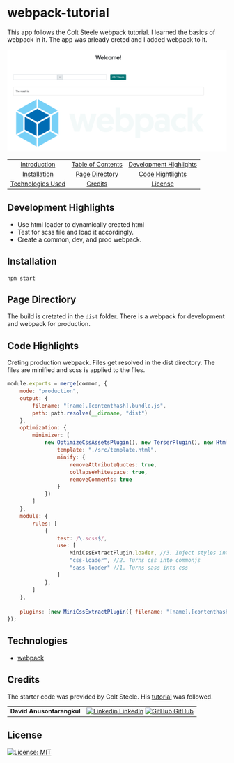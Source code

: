# webpack-tutorial

This app follows the Colt Steele webpack tutorial. I learned the basics of webpack in it. The app was arleady creted and I added webpack to it.

![screenshot](./screenshot.png)

|                                         |                                         |                                                   |
| :-------------------------------------: | :-------------------------------------: | :-----------------------------------------------: |
|    [Introduction](#webpack-tutorial)    | [Table of Contents](#table-of-contents) | [Development Highlights](#development-highlights) |
|      [Installation](#intsallation)      |    [Page Directory](#page-directory)    |       [Code Hightlights](#code-highlights)        |
| [Technologies Used](#Technologies-Used) |           [Credits](#Credits)           |                [License](#License)                |

## Development Highlights

- Use html loader to dynamically created html
- Test for scss file and load it accordingly.
- Create a common, dev, and prod webpack.

## Installation

```
npm start
```

## Page Directiory

The build is cretated in the `dist` folder. There is a webpack for development and webpack for production.

## Code Highlights

Creting production webpack. Files get resolved in the dist directory. The files are minified and scss is applied to the files.

```JavaScript
module.exports = merge(common, {
    mode: "production",
    output: {
        filename: "[name].[contenthash].bundle.js",
        path: path.resolve(__dirname, "dist")
    },
    optimization: {
        minimizer: [
            new OptimizeCssAssetsPlugin(), new TerserPlugin(), new HtmlWebpackPlugin({
                template: "./src/template.html",
                minify: {
                    removeAttributeQuotes: true,
                    collapseWhitespace: true,
                    removeComments: true
                }
            })
        ]
    },
    module: {
        rules: [
            {
                test: /\.scss$/,
                use: [
                    MiniCssExtractPlugin.loader, //3. Inject styles into DOM
                    "css-loader", //2. Turns css into commonjs
                    "sass-loader" //1. Turns sass into css
                ]
            },
        ]
    },

    plugins: [new MiniCssExtractPlugin({ filename: "[name].[contenthash].css" }), new CleanWebpackPlugin()]
});
```

## Technologies

- [webpack](https://webpack.js.org/)

## Credits

The starter code was provided by Colt Steele. His [tutorial](https://www.youtube.com/watch?v=3On5Z0gjf4U&t=4s) was followed.

|                           |                                                                                                                                                                                                       |
| ------------------------- | ----------------------------------------------------------------------------------------------------------------------------------------------------------------------------------------------------- |
| **David Anusontarangkul** | [![Linkedin](https://i.stack.imgur.com/gVE0j.png) LinkedIn](https://www.linkedin.com/in/anusontarangkul/) [![GitHub](https://i.stack.imgur.com/tskMh.png) GitHub](https://github.com/anusontarangkul) |

## License

[![License: MIT](https://img.shields.io/badge/License-MIT-yellow.svg)](https://opensource.org/licenses/MIT)
